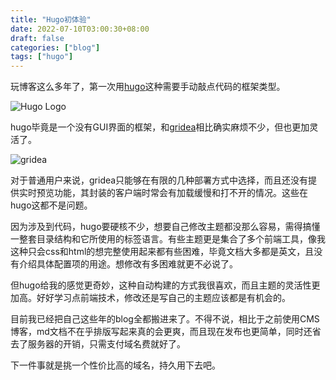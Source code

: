 ```yaml
---
title: "Hugo初体验"
date: 2022-07-10T03:00:30+08:00
draft: false
categories: ["blog"]
tags: ["hugo"]
---
```


玩博客这么多年了，第一次用[hugo](https://gohugo.io/)这种需要手动敲点代码的框架类型。

<!--more-->



![Hugo Logo](https://raw.githubusercontent.com/DolgenLyu/imgcloud/master/hugo-logo-wide.svg)

hugo毕竟是一个没有GUI界面的框架，和[gridea](https://gridea.dev/)相比确实麻烦不少，但也更加灵活了。

![gridea](https://gridea.dev/media/images/gridea.jpg)

对于普通用户来说，gridea只能够在有限的几种部署方式中选择，而且还没有提供实时预览功能，其封装的客户端时常会有加载缓慢和打不开的情况。这些在hugo这都不是问题。

因为涉及到代码，hugo要硬核不少，想要自己修改主题都没那么容易，需得搞懂一整套目录结构和它所使用的标签语言。有些主题更是集合了多个前端工具，像我这种只会css和html的想完整使用起来都有些困难，毕竟文档大多都是英文，且没有介绍具体配置项的用途。想修改有多困难就更不必说了。

但hugo给我的感觉更奇妙，这种自动构建的方式我很喜欢，而且主题的灵活性更加高。好好学习点前端技术，修改还是写自己的主题应该都是有机会的。

目前我已经把自己这些年的blog全都搬进来了。不得不说，相比于之前使用CMS博客，md文档不在乎排版写起来真的会更爽，而且现在发布也更简单，同时还省去了服务器的开销，只需支付域名费就好了。

下一件事就是挑一个性价比高的域名，持久用下去吧。

